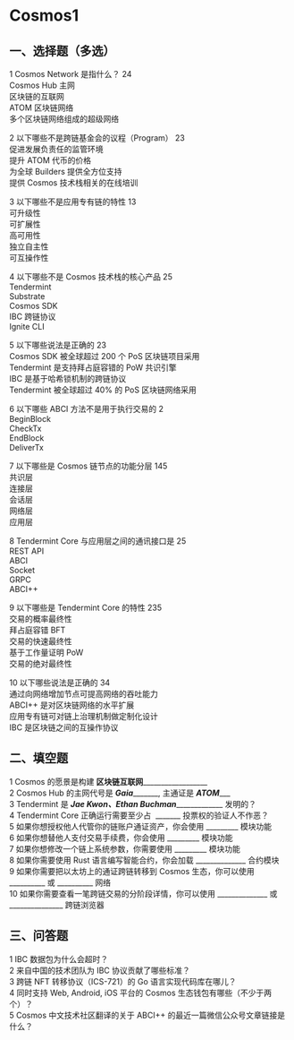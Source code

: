 # Cosmos1
## 一、选择题（多选）
1 Cosmos Network 是指什么？ 24  
Cosmos Hub 主网   
区块链的互联网   
ATOM 区块链网络    
多个区块链网络组成的超级网络    

2 以下哪些不是跨链基金会的议程（Program） 23   
促进发展负责任的监管环境    
提升 ATOM 代币的价格   
为全球 Builders 提供全方位支持    
提供 Cosmos 技术栈相关的在线培训    

3 以下哪些不是应用专有链的特性 13    
可升级性    
可扩展性    
高可用性    
独立自主性   
可互操作性   

4 以下哪些不是 Cosmos 技术栈的核心产品 25    
Tendermint    
Substrate   
Cosmos SDK    
IBC 跨链协议    
Ignite CLI    

5 以下哪些说法是正确的 23   
Cosmos SDK 被全球超过 200 个 PoS 区块链项目采用    
Tendermint 是支持拜占庭容错的 PoW 共识引擎   
IBC 是基于哈希锁机制的跨链协议   
Tendermint 被全球超过 40% 的 PoS 区块链网络采用    

6 以下哪些 ABCI 方法不是用于执行交易的 2   
BeginBlock    
CheckTx   
EndBlock    
DeliverTx   

7 以下哪些是 Cosmos 链节点的功能分层 145   
共识层   
连接层   
会话层   
网络层   
应用层   

8 Tendermint Core 与应用层之间的通讯接口是 25   
REST API    
ABCI    
Socket    
GRPC    
ABCI++    

9 以下哪些是 Tendermint Core 的特性 235   
交易的概率最终性    
拜占庭容错 BFT   
交易的快速最终性    
基于工作量证明 PoW   
交易的绝对最终性    

10 以下哪些说法是正确的 34    
通过向网络增加节点可提高网络的吞吐能力   
ABCI++ 是对区块链网络的水平扩展   
应用专有链可对链上治理机制做定制化设计   
IBC 是区块链之间的互操作协议    

## 二、填空题
1 Cosmos 的愿景是构建 ____区块链互联网______________________    
2 Cosmos Hub 的主网代号是 ___Gaia__________, 主通证是 ___ATOM______   
3 Tendermint 是 ___Jae Kwon、Ethan Buchman________________ 发明的？       
4 Tendermint Core 正确运行需要至少占  _______ 投票权的验证人不作恶？    
5 如果你想授权他人代管你的链账户通证资产，你会使用 _________ 模块功能   
6 如果你想替他人支付交易手续费，你会使用 _________ 模块功能    
7 如果你想修改一个链上系统参数，你需要使用 _________ 模块功能   
8 如果你需要使用 Rust 语言编写智能合约，你会加载 ______________ 合约模块    
9 如果你需要把以太坊上的通证跨链转移到 Cosmos 生态，你可以使用 __________ 或 __________ 网络   
10 如果你需要查看一笔跨链交易的分阶段详情，你可以使用 ______________ 或 _______________ 跨链浏览器   

## 三、问答题
1 IBC 数据包为什么会超时？    
2 来自中国的技术团队为 IBC 协议贡献了哪些标准？   
3 跨链 NFT 转移协议（ICS-721）的 Go 语言实现代码库在哪儿？    
4 同时支持 Web, Android, iOS 平台的 Cosmos 生态钱包有哪些（不少于两个）？   
5 Cosmos 中文技术社区翻译的关于 ABCI++ 的最近一篇微信公众号文章链接是什么？    
